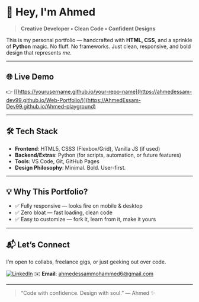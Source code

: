 # 👋 Hey, I'm Ahmed

> **Creative Developer • Clean Code • Confident Designs**

This is my personal portfolio — handcrafted with **HTML, CSS**, and a sprinkle of **Python** magic. No fluff. No frameworks. Just clean, responsive, and bold design that represents *me*.

---

## 🌐 Live Demo
👉 [[https://yourusername.github.io/your-repo-name](https://ahmedessam-dev99.github.io/Web-Portfolio/)](https://AhmedEssam-Dev99.github.io/Ahmed-playground)


---

## 🛠️ Tech Stack
- **Frontend**: HTML5, CSS3 (Flexbox/Grid), Vanilla JS (if used)
- **Backend/Extras**: Python (for scripts, automation, or future features)
- **Tools**: VS Code, Git, GitHub Pages
- **Design Philosophy**: Minimal. Bold. User-first.

---

## 💡 Why This Portfolio?
- ✅ Fully responsive — looks fire on mobile & desktop
- ✅ Zero bloat — fast loading, clean code
- ✅ Easy to customize — fork it, learn from it, make it yours

---

## 📬 Let’s Connect
I’m open to collabs, freelance gigs, or just geeking out over code.

[![LinkedIn](https://img.shields.io/badge/LinkedIn-Connect-blue?style=for-the-badge&logo=linkedin)]([https://www.linkedin.com/in/ahmed-essam-626b84354/)
✉️ **Email**: ahmedessammohammed6@gmail.com

---

> “Code with confidence. Design with soul.” — Ahmed ✨
